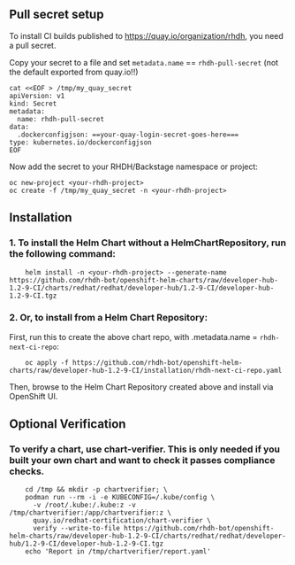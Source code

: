 

## Pull secret setup

To install CI builds published to https://quay.io/organization/rhdh, you need a pull secret.

Copy your secret to a file and set `metadata.name` == `rhdh-pull-secret` (not the default exported from quay.io!!)

```
cat <<EOF > /tmp/my_quay_secret
apiVersion: v1
kind: Secret
metadata:
  name: rhdh-pull-secret
data:
  .dockerconfigjson: ==your-quay-login-secret-goes-here===
type: kubernetes.io/dockerconfigjson
EOF
```

Now add the secret to your RHDH/Backstage namespace or project:

```
oc new-project <your-rhdh-project>
oc create -f /tmp/my_quay_secret -n <your-rhdh-project>
```



## Installation

### 1. To install the Helm Chart without a HelmChartRepository, run the following command:

```
    helm install -n <your-rhdh-project> --generate-name https://github.com/rhdh-bot/openshift-helm-charts/raw/developer-hub-1.2-9-CI/charts/redhat/redhat/developer-hub/1.2-9-CI/developer-hub-1.2-9-CI.tgz
```

### 2. Or, to install from a Helm Chart Repository:

First, run this to create the above chart repo, with .metadata.name = `rhdh-next-ci-repo`:

```
    oc apply -f https://github.com/rhdh-bot/openshift-helm-charts/raw/developer-hub-1.2-9-CI/installation/rhdh-next-ci-repo.yaml
```

Then, browse to the Helm Chart Repository created above and install via OpenShift UI.



## Optional Verification

### To verify a chart, use chart-verifier. This is only needed if you built your own chart and want to check it passes compliance checks.

```
    cd /tmp && mkdir -p chartverifier; \
    podman run --rm -i -e KUBECONFIG=/.kube/config \
      -v /root/.kube:/.kube:z -v /tmp/chartverifier:/app/chartverifier:z \
      quay.io/redhat-certification/chart-verifier \
      verify --write-to-file https://github.com/rhdh-bot/openshift-helm-charts/raw/developer-hub-1.2-9-CI/charts/redhat/redhat/developer-hub/1.2-9-CI/developer-hub-1.2-9-CI.tgz
    echo 'Report in /tmp/chartverifier/report.yaml'
```    

